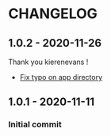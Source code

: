 # CHANGELOG

<a name="1.0.2"></a>
## 1.0.2 - 2020-11-26
Thank you kierenevans ! 
- [Fix typo on app directory](https://github.com/MonogoPolska/monogo-m2-preload/commit/a296e84848c5ba9a037f20fea698ed0d256bd3ef)

<a name="1.0.1"></a>
## 1.0.1 - 2020-11-11
### Initial commit
